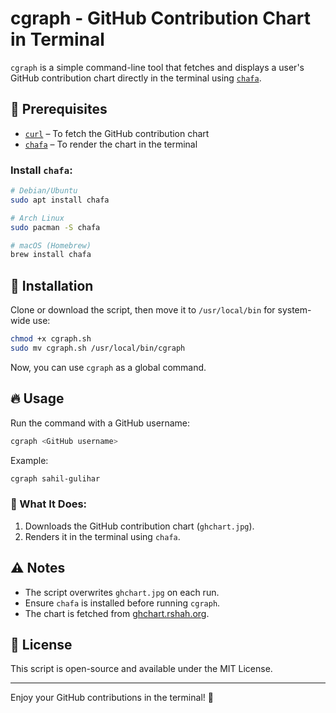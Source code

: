 

# cgraph - GitHub Contribution Chart in Terminal  

`cgraph` is a simple command-line tool that fetches and displays a user's GitHub contribution chart directly in the terminal using [`chafa`](https://github.com/hpjansson/chafa).  

## 📌 Prerequisites  

- [`curl`](https://curl.se/) – To fetch the GitHub contribution chart  
- [`chafa`](https://github.com/hpjansson/chafa) – To render the chart in the terminal  

### Install `chafa`:  
```sh
# Debian/Ubuntu
sudo apt install chafa

# Arch Linux
sudo pacman -S chafa

# macOS (Homebrew)
brew install chafa
```

## 🚀 Installation  

Clone or download the script, then move it to `/usr/local/bin` for system-wide use:  
```sh
chmod +x cgraph.sh
sudo mv cgraph.sh /usr/local/bin/cgraph
```

Now, you can use `cgraph` as a global command.  

## 🔥 Usage  

Run the command with a GitHub username:  
```sh
cgraph <GitHub username>
```

Example:  
```sh
cgraph sahil-gulihar
```

### 🎯 What It Does:  
1. Downloads the GitHub contribution chart (`ghchart.jpg`).  
2. Renders it in the terminal using `chafa`.  

## ⚠️ Notes  
- The script overwrites `ghchart.jpg` on each run.  
- Ensure `chafa` is installed before running `cgraph`.  
- The chart is fetched from [ghchart.rshah.org](https://ghchart.rshah.org).  

## 📜 License  
This script is open-source and available under the MIT License.  

---

Enjoy your GitHub contributions in the terminal! 🚀  
